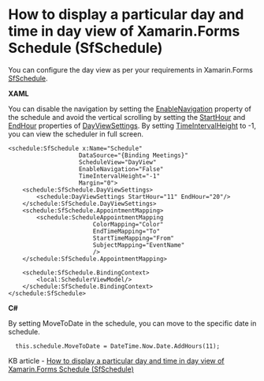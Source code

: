 # How to display a particular day and time in day view of Xamarin.Forms Schedule (SfSchedule)

You can configure the day view as per your requirements in Xamarin.Forms [SfSchedule](https://www.syncfusion.com/xamarin-ui-controls/xamarin-scheduler).

**XAML**

You can disable the navigation by setting the [EnableNavigation](https://help.syncfusion.com/cr/xamarin/Syncfusion.SfSchedule.XForms.SfSchedule.html#Syncfusion_SfSchedule_XForms_SfSchedule_EnableNavigation) property of the schedule and avoid the vertical scrolling by setting the [StartHour](https://help.syncfusion.com/cr/xamarin/Syncfusion.SfSchedule.XForms.DayViewSettings.html#Syncfusion_SfSchedule_XForms_DayViewSettings_StartHour) and [EndHour](https://help.syncfusion.com/cr/xamarin/Syncfusion.SfSchedule.XForms.DayViewSettings.html#Syncfusion_SfSchedule_XForms_DayViewSettings_EndHour) properties of [DayViewSettings](https://help.syncfusion.com/cr/xamarin/Syncfusion.SfSchedule.XForms.SfSchedule.html#Syncfusion_SfSchedule_XForms_SfSchedule_DayViewSettings).  By setting [TimeIntervalHeight](https://help.syncfusion.com/cr/xamarin/Syncfusion.SfSchedule.XForms.SfSchedule.html#Syncfusion_SfSchedule_XForms_SfSchedule_TimeIntervalHeight) to -1, you can view the scheduler in full screen.

```
<schedule:SfSchedule x:Name="Schedule"
                    DataSource="{Binding Meetings}"
                    ScheduleView="DayView"
                    EnableNavigation="False"
                    TimeIntervalHeight="-1"
                    Margin="0">
    <schedule:SfSchedule.DayViewSettings>
        <schedule:DayViewSettings StartHour="11" EndHour="20"/>
    </schedule:SfSchedule.DayViewSettings>
    <schedule:SfSchedule.AppointmentMapping>
        <schedule:ScheduleAppointmentMapping
                        ColorMapping="Color"
                        EndTimeMapping="To"
                        StartTimeMapping="From"
                        SubjectMapping="EventName"
                        />
    </schedule:SfSchedule.AppointmentMapping>
 
    <schedule:SfSchedule.BindingContext>
        <local:SchedulerViewModel/>
    </schedule:SfSchedule.BindingContext>
</schedule:SfSchedule>
```
**C#**

By setting MoveToDate in the schedule, you can move to the specific date in schedule.
```
  this.schedule.MoveToDate = DateTime.Now.Date.AddHours(11);
```

KB article - [How to display a particular day and time in day view of Xamarin.Forms Schedule (SfSchedule)](https://www.syncfusion.com/kb/12274/how-to-display-a-particular-day-and-time-in-day-view-of-xamarin-forms-schedule-sfschedule)